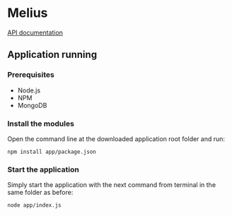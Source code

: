 # Melius

[API documentation](https://app.swaggerhub.com/apis-docs/sbrentan/Melius/1.0.0)

## Application running

### Prerequisites

* Node.js
* NPM
* MongoDB

### Install the modules

Open the command line at the downloaded application root folder and run:
```
npm install app/package.json
```

### Start the application

Simply start the application with the next command from terminal in the same folder as before:
```
node app/index.js
```
